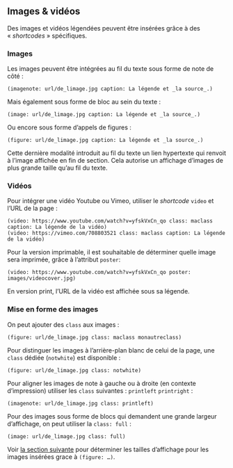 

## Images & vidéos

Des images et vidéos légendées peuvent être insérées grâce à des « _shortcodes_ » spécifiques.

### Images


Les images peuvent être intégrées au fil du texte sous forme de note de côté :
```pttp
(imagenote: url/de_limage.jpg caption: La légende et _la source_.)
```

Mais également sous forme de bloc au sein du texte :

```pttp 
(image: url/de_limage.jpg caption: La légende et _la source_.)
```

Ou encore sous forme d’appels de figures :

```pttp 
(figure: url/de_limage.jpg caption: La légende et _la source_.)
```

Cette dernière modalité introduit au fil du texte un lien hypertexte qui renvoit à l’image affichée en fin de section. Cela autorise un affichage d’images de plus grande taille qu’au fil du texte.


### Vidéos

Pour intégrer une vidéo Youtube ou Vimeo, utiliser le _shortcode_ `video` et l’URL de la page :
```pttp
(video: https://www.youtube.com/watch?v=yfskVxCn_qo class: maclass caption: La légende de la vidéo)
(video: https://vimeo.com/708803521 class: maclass caption: La légende de la vidéo)
```

Pour la version imprimable, il est souhaitable de déterminer quelle image sera imprimée, grâce à l’attribut `poster`:
```pttp
(video: https://www.youtube.com/watch?v=yfskVxCn_qo poster: images/videocover.jpg)
```

En version print, l’URL de la vidéo est affichée sous sa légende.

### Mise en forme des images

On peut ajouter des `class` aux images :

```pttp
(figure: url/de_limage.jpg class: maclass monautreclass)
```

Pour distinguer les images à l’arrière-plan blanc de celui de la page, une `class` dédiée (`notwhite`) est disponible :

```pttp
(figure: url/de_limage.jpg class: notwhite)
```

Pour aligner les images de note à gauche ou à droite (en contexte d’impression) utiliser les `class` suivantes : `printleft` `printright` :

```pttp
(imagenote: url/de_limage.jpg class: printleft)
```

Pour des images sous forme de blocs qui demandent une grande largeur d’affichage, on peut utiliser la `class: full` :

```pttp
(image: url/de_limage.jpg class: full)
```

Voir [la section suivante](appendices.md) pour déterminer les tailles d’affichage pour les images insérées grace à `(figure: …)`.